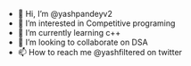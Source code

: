 - 👋 Hi, I’m @yashpandeyv2
- 👀 I’m interested in Competitive programing 
- 🌱 I’m currently learning c++
- 💞️ I’m looking to collaborate on DSA
- 📫 How to reach me @yashfiltered on twitter

<!---
yashpandeyv2/yashpandeyv2 is a ✨ special ✨ repository because its `README.md` (this file) appears on your GitHub profile.
You can click the Preview link to take a look at your changes.
--->
